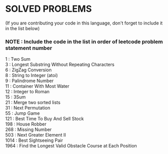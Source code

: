 # SOLVED PROBLEMS
(If you are contributing your code in this language, don't forget to include it in the list below)<br>
### NOTE : Include the code in the list in order of leetcode problem statement number

1 : Two Sum<br>
3 : Longest Substring Without Repeating Characters<br>
6 : ZigZag Conversion<br>
8 : String to Integer (atoi)<br>
9 : Palindrome Number<br> 
11 : Container With Most Water<br>
12 : Integer to Roman<br>
15 : 3Sum<br>
21 : Merge two sorted lists<br>
31 : Next Permutation<br>
55 : Jump Game<br>
121 : Best Time To Buy And Sell Stock<br>
198 : House Robber<br>
268 : Missing Number<br>
503 : Next Greater Element II<br>
1014 : Best Sightseeing Pair<br>
1964 : Find the Longest Valid Obstacle Course at Each Position<br>
